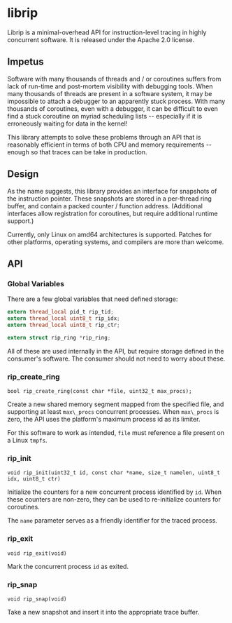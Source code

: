 # librip

Librip is a minimal-overhead API for instruction-level tracing in highly
concurrent software. It is released under the Apache 2.0 license.

## Impetus

Software with many thousands of threads and / or coroutines suffers from lack
of run-time and post-mortem visibility with debugging tools. When many
thousands of threads are present in a software system, it may be impossible to
attach a debugger to an apparently stuck process. With many thousands of
coroutines, even with a debugger, it can be difficult to even find a stuck
coroutine on myriad scheduling lists -- especially if it is erroneously
waiting for data in the kernel!

This library attempts to solve these problems through an API that is
reasonably efficient in terms of both CPU and memory requirements -- enough so
that traces can be take in production.

## Design

As the name suggests, this library provides an interface for snapshots of the
instruction pointer. These snapshots are stored in a per-thread ring buffer,
and contain a packed counter / function address. (Additional interfaces allow
registration for coroutines, but require additional runtime support.)

Currently, only Linux on amd64 architectures is supported. Patches for other
platforms, operating systems, and compilers are more than welcome.

## API

### Global Variables

There are a few global variables that need defined storage:

```c
extern thread_local pid_t rip_tid;
extern thread_local uint8_t rip_idx;
extern thread_local uint8_t rip_ctr;

extern struct rip_ring *rip_ring;
```

All of these are used internally in the API, but require storage defined in the
consumer's software. The consumer should not need to worry about these.

### rip\_create\_ring

```
bool rip_create_ring(const char *file, uint32_t max_procs);
```

Create a new shared memory segment mapped from the specified file, and
supporting at least `max\_procs` concurrent processes. When `max\_procs` is
zero, the API uses the platform's maximum process id as its limiter.

For this software to work as intended, `file` must reference a file present
on a Linux `tmpfs`.

### rip\_init

```
void rip_init(uint32_t id, const char *name, size_t namelen, uint8_t idx, uint8_t ctr)
```

Initialize the counters for a new concurrent process identified by `id`. When
these counters are non-zero, they can be used to re-initialize counters for
coroutines.

The `name` parameter serves as a friendly identifier for the traced process.

### rip\_exit
```
void rip_exit(void)
```

Mark the concurrent process `id` as exited.

### rip\_snap
```
void rip_snap(void)
```

Take a new snapshot and insert it into the appropriate trace buffer.

